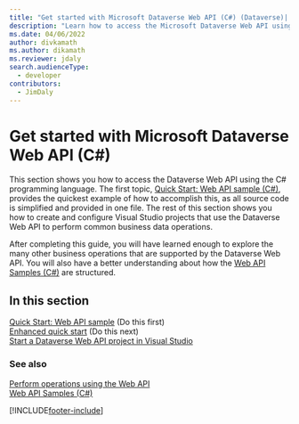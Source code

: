```yaml
---
title: "Get started with Microsoft Dataverse Web API (C#) (Dataverse)| Microsoft Docs"
description: "Learn how to access the Microsoft Dataverse Web API using the Microsoft Visual C# programming language"
ms.date: 04/06/2022
author: divkamath
ms.author: dikamath
ms.reviewer: jdaly
search.audienceType: 
  - developer
contributors: 
  - JimDaly
---
```

# Get started with Microsoft Dataverse Web API (C#)

This section shows you how to access the Dataverse Web API using the C# programming language. The first topic, [Quick Start: Web API sample (C#)](quick-start-console-app-csharp.md), provides the quickest example of how to accomplish this, as all source code is simplified and provided in one file. The rest of this section shows you how to create and configure Visual Studio projects that use the Dataverse Web API to perform common business data operations.  
  
After completing this guide, you will have learned enough to explore the many other business operations that are supported by the Dataverse Web API.   You will also have a better understanding about how the [Web API Samples (C#)](web-api-samples-csharp.md) are structured.  
  
## In this section

[Quick Start: Web API sample](quick-start-console-app-csharp.md)  (Do this first)  
[Enhanced quick start](enhanced-quick-start.md)  (Do this next)  
[Start a Dataverse Web API project in Visual Studio](start-web-api-project-visual-studio-csharp.md)

### See also
  
[Perform operations using the Web API](perform-operations-web-api.md)<br />
[Web API Samples (C#)](web-api-samples-csharp.md)

[!INCLUDE[footer-include](../../../includes/footer-banner.md)]

